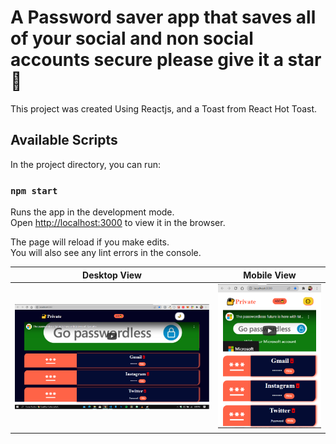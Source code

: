 # A Password saver app that saves all of your social and non social accounts secure please give it a star🌟

This project was created Using Reactjs, and a Toast from React Hot Toast.

## Available Scripts

In the project directory, you can run:

### `npm start`

Runs the app in the development mode.\
Open [http://localhost:3000](http://localhost:3000) to view it in the browser.

The page will reload if you make edits.\
You will also see any lint errors in the console.


Desktop View             |  Mobile View
:-------------------------:|:-------------------------:
![](https://raw.githubusercontent.com/Hashimdev-spec/Password-saver/master/Desktopv.png)  |  ![](https://raw.githubusercontent.com/Hashimdev-spec/Password-saver/master/mobile1.png)
